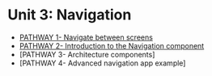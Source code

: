 # Unit 3: Navigation

- [PATHWAY 1- Navigate between screens](https://github.com/OhGyong/Android-Kotlin-Basics-in-Kotlin/tree/master/Unit%203-%20Navigation/PATHWAY%201-Navigate%20between%20screens)
- [PATHWAY 2- Introduction to the Navigation component](https://github.com/OhGyong/Android-Kotlin-Basics-in-Kotlin/tree/master/Unit%203-%20Navigation/PATHWAY%202-Introduction%20to%20the%20Navigation%20component)
- [PATHWAY 3- Architecture components]
- [PATHWAY 4- Advanced navigation app example]
